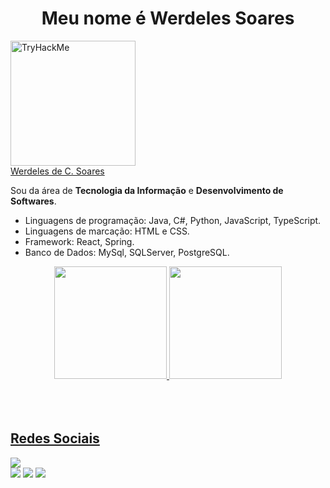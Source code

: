 

<h1 align="center"> Meu nome é Werdeles Soares </h1>

<img src="https://tryhackme-badges.s3.amazonaws.com/gh05tb0y.png" alt="TryHackMe" width=200> 


<div class="badge-base LI-profile-badge" data-locale="pt_BR" data-size="large" data-theme="dark" data-type="HORIZONTAL" data-vanity="werdeles-soares" data-version="v1"><a class="badge-base__link LI-simple-link" href="https://br.linkedin.com/in/werdeles-soares?trk=profile-badge">Werdeles de C. Soares</a></div>
              

Sou da área de **Tecnologia da Informação** e **Desenvolvimento de Softwares**.

* Linguagens de programação: Java, C#, Python, JavaScript, TypeScript.
* Linguagens de marcação: HTML e CSS.
* Framework: React, Spring.
* Banco de Dados: MySql, SQLServer, PostgreSQL.

<div align="center">
  <a href="https://github.com/werdelesmarcio">
  <img height="180em" src="https://github-readme-stats.vercel.app/api?username=werdelesmarcio&show_icons=true&theme=dracula&include_all_commits=true&count_private=true"/>
  <img height="180em" src="https://github-readme-stats.vercel.app/api/top-langs/?username=werdelesmarcio&layout=compact&langs_count=7&theme=dracula"/>
</div>
 
<div>
  <br>
  <br>
  <br>
<h2> Redes Sociais </h2>

  <a href="https://instagram.com/werdelessoares" target="_blank"><img src="https://img.shields.io/badge/-Instagram-%23E4405F?style=for-the-badge&logo=instagram&logoColor=white" target="_blank"></a> 	 
  <a href = "mailto:werdelesmarcio@gmail.com"><img src="https://img.shields.io/badge/Gmail-D14836?style=for-the-badge&logo=gmail&logoColor=white" target="_blank"></a>
  <a href="https://www.linkedin.com/in/werdeles-soares" target="_blank"><img src="https://img.shields.io/badge/-LinkedIn-%230077B5?style=for-the-badge&logo=linkedin&logoColor=white" target="_blank"></a> 
  <a href = "https://github.com/werdelesmarcio" target="_blank"><img src="https://img.shields.io/badge/GitHub-100000?style=for-the-badge&logo=github&logoColor=white" target="_blank">

  <script src="https://platform.linkedin.com/badges/js/profile.js" async defer type="text/javascript" />

</div>
